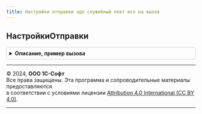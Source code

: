 ```yaml
---
title: Настройки отправки эдо служебный повт исп на вызов
---
```



## НастройкиОтправки
<details style="margin: 1em 0; padding: 0.5em; border: 1px solid #ccc; border-radius: 6px;">

<summary style="font-weight: bold; cursor: pointer;">Описание, пример вызова</summary>

```bsl

// Возвращает настройки отправки.
//
// Параметры:
// 	КлючНастроекОтправки - см. НастройкиЭДОКлиентСервер.НовыйКлючНастроекОтправки
// Возвращаемое значение:
// 	ФиксированнаяСтруктура, Неопределено - см. НастройкиОтправкиЭДОСлужебный.НастройкиОтправки
Функция НастройкиОтправки(КлючНастроекОтправки) Экспорт
```

Пример вызова
```bsl
Результат = НастройкиОтправкиЭДОСлужебныйПовтИспНаВызов.НастройкиОтправки(КлючНастроекОтправки) 
```
</details>

---

© 2024, **ООО 1С-Софт**  
Все права защищены. Эта программа и сопроводительные материалы предоставляются  
в соответствии с условиями лицензии [Attribution 4.0 International (CC BY 4.0)](https://creativecommons.org/licenses/by/4.0/legalcode).

---
